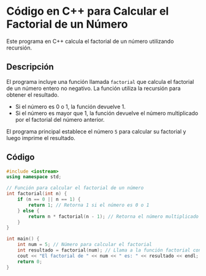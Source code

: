
# Código en C++ para Calcular el Factorial de un Número

Este programa en C++ calcula el factorial de un número utilizando recursión.

## Descripción

El programa incluye una función llamada `factorial` que calcula el factorial de un número entero no negativo. La función utiliza la recursión para obtener el resultado.

- Si el número es 0 o 1, la función devuelve 1.
- Si el número es mayor que 1, la función devuelve el número multiplicado por el factorial del número anterior.

El programa principal establece el número `5` para calcular su factorial y luego imprime el resultado.

## Código

```cpp
#include <iostream>
using namespace std;

// Función para calcular el factorial de un número
int factorial(int n) {
    if (n == 0 || n == 1) {
        return 1; // Retorna 1 si el número es 0 o 1
    } else {
        return n * factorial(n - 1); // Retorna el número multiplicado por el factorial del número anterior
    }
}

int main() {
    int num = 5; // Número para calcular el factorial
    int resultado = factorial(num); // Llama a la función factorial con el número como argumento
    cout << "El factorial de " << num << " es: " << resultado << endl; // Imprime el resultado del factorial
    return 0;
}

